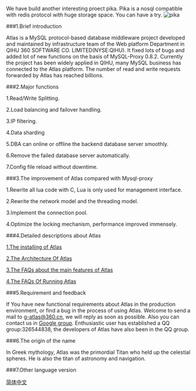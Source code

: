 We have build another interesting proect pika. Pika is a nosql compatible with redis protocol with huge storage space. You can have a try. ![pika](https://github.com/Qihoo360/pika)

###1.Brief introduction

Atlas is a MySQL protocol-based database middleware project developed and maintained by infrastructure team of the Web platform Department in QIHU 360 SOFTWARE CO. LIMITED(NYSE:QIHU). It fixed lots of bugs and added lot of new functions on the basis of MySQL-Proxy 0.8.2. Currently the project has been widely applied in QIHU, many MySQL business has connected to the Atlas platform. The number of read and write requests forwarded by Atlas has reached billions.
 
###2.Major functions

1.Read/Write Splitting.

2.Load balancing and failover handling.

3.IP filtering.

4.Data sharding

5.DBA can online or offline the backend database server smoothly.

6.Remove the failed database server automatically.

7.Config file reload without downtime.

###3.The improvement of Atlas compared with Mysql-proxy

1.Rewrite all lua code with C, Lua is only used for management interface.

2.Rewrite the network model and the threading model.

3.Implement the connection pool.

4.Optimize the locking mechanism, performance improved immensely.

###4.Detailed descriptions about Atlas

[1.The installing of Atlas](https://github.com/Qihoo360/Atlas/wiki/Installing-Atlas)

[2.The Architecture Of Atlas](https://github.com/Qihoo360/Atlas/wiki/The-Architecture-Of-Atlas)

[3.The FAQs about the main features of Atlas](https://github.com/Qihoo360/Atlas/wiki/The-FAQs-about-the-main-features-of-Atlas)

[4.The FAQs Of Running Atlas](https://github.com/Qihoo360/Atlas/wiki/The-FAQs-Of-Running-Atlas)

###5.Requirement and feedback

If You have new functional requirements about Atlas in the production environment, or find a bug in the process of using Atlas. Welcome to send a mail to g-atlas@360.cn, we will reply as soon as possible. Also you can contact us in [Google group](https://groups.google.com/forum/#!forum/atlas-proxy). Enthusiastic user has established a QQ group:326544838, the developers of Atlas have also been in the QQ group.

###6.The origin of the name

In Greek mythology, Atlas was the primordial Titan who held up the celestial spheres. He is also the titan of astronomy and navigation.

###7.Other language version

[简体中文](README_ZH.md)
 
